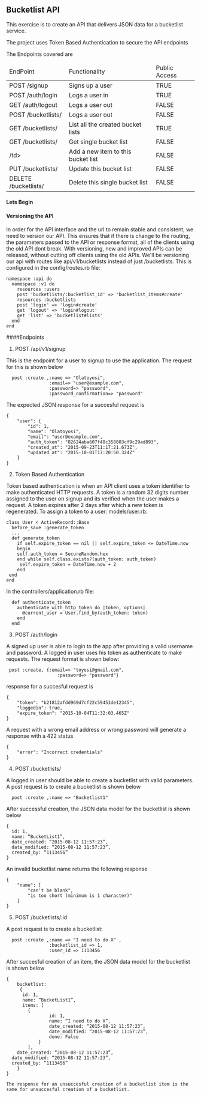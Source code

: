 ## Bucketlist API

This exercise is to create an API that delivers JSON data for a bucketlist service.

The project uses Token Based Authentication to secure the API endpoints

The Endpoints covered are
<table>
  <thead>
  <tr>
    <td>EndPoint</td>
    <td>Functionality</td>
    <td>Public Access</td>
  </tr>
  </thead>
  <tbody>
    <tr>
      <td>POST /signup</td>
      <td>Signs up a user</td>
      <td>TRUE</td>
    </tr>
    <tr>
      <td>POST /auth/login</td>
      <td>Logs a user in</td>
      <td>TRUE</td>
    </tr>
    <tr>
      <td>GET /auth/logout</td>
      <td>Logs a user out</td>
      <td>FALSE</td>
    </tr>
    <tr>
      <td>POST /bucketlists/</td>
      <td>Logs a user out</td>
      <td>FALSE</td>
    </tr>
      <tr>
      <td>GET /bucketlists/</td>
      <td>List all the created bucket lists</td>
      <td>TRUE</td>
    </tr>
    <tr>
      <td>GET /bucketlists/<id></td>
      <td>Get single bucket list</td>
      <td>FALSE</td>
    </tr>
    <tr>
      <td><POST /bucketlists/<id>/td>
      <td>Add a new item to this bucket list</td>
      <td>FALSE</td>
    </tr>
    <tr>
      <td>PUT /bucketlists/<id></td>
      <td>Update this bucket list</td>
      <td>FALSE</td>
    </tr>
    <tr>
      <td>DELETE /bucketlists/<id></td>
      <td>Delete this single bucket list</td>
      <td>FALSE</td>
    </tr>
  </tbody>
</table>

#### Lets Begin

#### Versioning the API

In order for the API interface and the url to remain stable and consistent, we need to version our API.
This ensures that if there is change to the routing, the parameters passed to the API or response format, all of the clients using the old API dont break.
With versioning, new and improved APIs can be released, without cutting off clients using the old APIs.
We'll be versioning our api with routes like api/v1/bucketlists instead of just /bucketlists.
This is configured in the config/routes.rb file:

```
namespace :api do  
  namespace :v1 do  
    resources :users  
    post 'bucketlists/:bucketlist_id' => 'bucketlist_items#create'
    resources :bucketlists  
    post 'login' => 'login#create'
    get 'logout' => 'login#logout'
    get 'list' => 'bucketlist#lists'
  end  
end 
```
####Endpoints

1. POST /api/v1/signup

 This is the endpoint for a user to signup to use the application. The request for this is shown below
```
  post :create ,:name => "Olatoyosi", 
                :email=> "user@example.com",
                :password=> "password", 
                :password_confirmation=> "password"
```
The expected JSON response for a succesful request is 
```
{
    "user": {
        "id": 1,
        "name": "Olatoyosi",
        "email": "user@example.com",
        "auth_token": "82624aba607f40c358803cf9c29ad893",
        "created_at": "2015-09-23T11:17:21.673Z",
        "updated_at": "2015-10-01T17:20:50.324Z"
    }
}
```

2. Token Based Authentication

Token based authentication is when an API client uses a token identifier to make authenticated HTTP requests. A token is a random 32 digits number assigned to the user on signup and its verified when the user makes a request. A token expires after 2 days after which a new token is regenerated. To assign a token to a user: models/user.rb:
```
class User < ActiveRecord::Base
  before_save :generate_token
  ...
  def generate_token
    if self.expire_token == nil || self.expire_token <= DateTime.now
    begin
    self.auth_token = SecureRandom.hex
    end while self.class.exists?(auth_token: auth_token)
     self.expire_token = DateTime.now + 2
    end
 end
end
```
In the controllers/application.rb file:

```
  def authenticate_token
    authenticate_with_http_token do |token, options|
      @current_user = User.find_by(auth_token: token)
    end
  end
```
3. POST /auth/login

A signed up user is able to login to the app after providing a valid username and password. A logged in user uses his token as authenticate to make requests. The request format is shown below:

```
 post :create, {:email=> "toyosi@gmail.com",
                   :password=> "password"}
```
response for a succesful request is

```
{
    "token": "b21812afdd969d7cf22c59451de12345",
    "loggedin": true,
    "expire_token": "2015-10-04T11:32:03.465Z"
}
```

A request with a wrong email address or wrong password will generate a response with a 422 status 

```
{
    "error": "Incorrect credentials"
}
```

4. POST /bucketlists/

 A logged in user should be able to create a bucketlist with valid parameters. A post request is to create a bucketlist is shown below

```
  post :create ,:name => "Bucketlist1" 
```

After successful creation, the JSON data model for the bucketlist is shown below

```
{
  id: 1,
  name: “BucketList1”,
  date_created: “2015-08-12 11:57:23”,
  date_modified: “2015-08-12 11:57:23”,
  created_by: “1113456”
}
```

An invalid bucketlist name returns the following response

```
{
    "name": [
        "can't be blank",
        "is too short (minimum is 1 character)"
    ]
}
```

5. POST /bucketlists/:id

 A post request is to create a bucketlist: 

```
  post :create ,:name => "I need to do X" ,
                :bucketlist_id => 1,
                :user_id => 1113456
```

After succesful creation of an item, the JSON data model for the bucketlist is shown below

```
{
    bucketlist: 
     {
      id: 1,
      name: “BucketList1”,
      items: [
        {
                id: 1,
                name: “I need to do X”,
                date_created: “2015-08-12 11:57:23”,
                date_modified: “2015-08-12 11:57:23”,
                done: False
            }
        ],
    date_created: “2015-08-12 11:57:23”,
  date_modified: “2015-08-12 11:57:23”,
  created_by: “1113456”
    }
}
```

    The response for an unsuccesful creation of a bucketlist item is the same for unsuccesful creation of a bucketlist.














